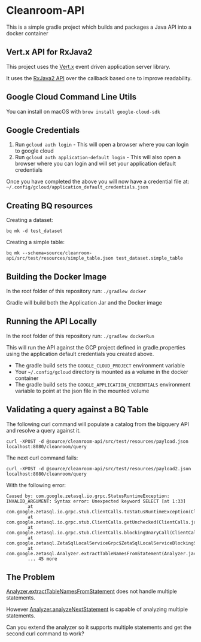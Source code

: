 # Cleanroom-API
This is a simple gradle project which builds and packages a Java API into a docker container

## Vert.x API for RxJava2
This project uses the [Vert.x](https://vertx.io/docs/) event driven application server library.

It uses the [RxJava2 API](https://vertx.io/docs/vertx-rx/java2/) over the callback based one to improve readability.

## Google Cloud Command Line Utils
You can install on macOS with `brew install google-cloud-sdk`

## Google Credentials
1. Run `gcloud auth login` - This will open a browser where you can login to google cloud
2. Run `gcloud auth application-default login` - This will also open a browser where you can login and will set your application default credentials

Once you have completed the above you will now have a credential file at:
`~/.config/gcloud/application_default_credentials.json`

## Creating BQ resources
Creating a dataset:
```shell script
bq mk -d test_dataset
```

Creating a simple table:
```shell script
bq mk --schema=source/cleanroom-api/src/test/resources/simple_table.json test_dataset.simple_table
```

## Building the Docker Image
In the root folder of this repository run: `./gradlew docker`

Gradle will build both the Application Jar and the Docker image

## Running the API Locally
In the root folder of this repository run: `./gradlew dockerRun`

This will run the API against the GCP project defined in gradle.properties using the application default credentials you created above.
* The gradle build sets the `GOOGLE_CLOUD_PROJECT` environment variable
* Your `~/.config/gcloud` directory is mounted as a volume in the docker container
* The gradle build sets the `GOOGLE_APPLICATION_CREDENTIALS` environment variable to point at the json file in the mounted volume

## Validating a query against a BQ Table
The following curl command will populate a catalog from the bigquery API and resolve a query against it.

```shell script
curl -XPOST -d @source/cleanroom-api/src/test/resources/payload.json localhost:8080/cleanroom/query
```

The next curl command fails:

```shell script
curl -XPOST -d @source/cleanroom-api/src/test/resources/payload2.json localhost:8080/cleanroom/query
```

With the following error:

```text
Caused by: com.google.zetasql.io.grpc.StatusRuntimeException: INVALID_ARGUMENT: Syntax error: Unexpected keyword SELECT [at 1:33]
        at com.google.zetasql.io.grpc.stub.ClientCalls.toStatusRuntimeException(ClientCalls.java:233)
        at com.google.zetasql.io.grpc.stub.ClientCalls.getUnchecked(ClientCalls.java:214)
        at com.google.zetasql.io.grpc.stub.ClientCalls.blockingUnaryCall(ClientCalls.java:139)
        at com.google.zetasql.ZetaSqlLocalServiceGrpc$ZetaSqlLocalServiceBlockingStub.extractTableNamesFromStatement(ZetaSqlLocalServiceGrpc.java:1077)
        at com.google.zetasql.Analyzer.extractTableNamesFromStatement(Analyzer.java:117)
        ... 45 more
```

## The Problem
[Analyzer.extractTableNamesFromStatement](src/main/java/com/videoamp/cleanroom/queryanalyzer/HelloWorld.java#L50) does not handle multiple statements.

However [Analyzer.analyzeNextStatement](https://github.com/google/zetasql/blob/cc1e20d6c800daf3270b5dee07fbf9315409e3fa/java/com/google/zetasql/Analyzer.java#L147-L177) is capable of analyzing multiple statements.

Can you extend the analyzer so it supports multiple statements and get the second curl command to work?